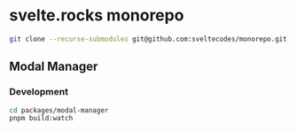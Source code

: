 # svelte.rocks monorepo

```bash
git clone --recurse-submodules git@github.com:sveltecodes/monorepo.git
```

## Modal Manager

### Development

```bash
cd packages/modal-manager
pnpm build:watch
```
